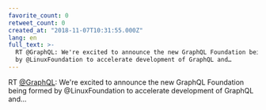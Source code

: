 ```yaml
---
favorite_count: 0
retweet_count: 0
created_at: "2018-11-07T10:31:55.000Z"
lang: en
full_text: >-
  RT @GraphQL: We're excited to announce the new GraphQL Foundation being formed
  by @LinuxFoundation to accelerate development of GraphQL and…
---
```


RT [@GraphQL](https://twitter.com/GraphQL): We're excited to announce the new
GraphQL Foundation being formed by @LinuxFoundation to accelerate development of
GraphQL and…
